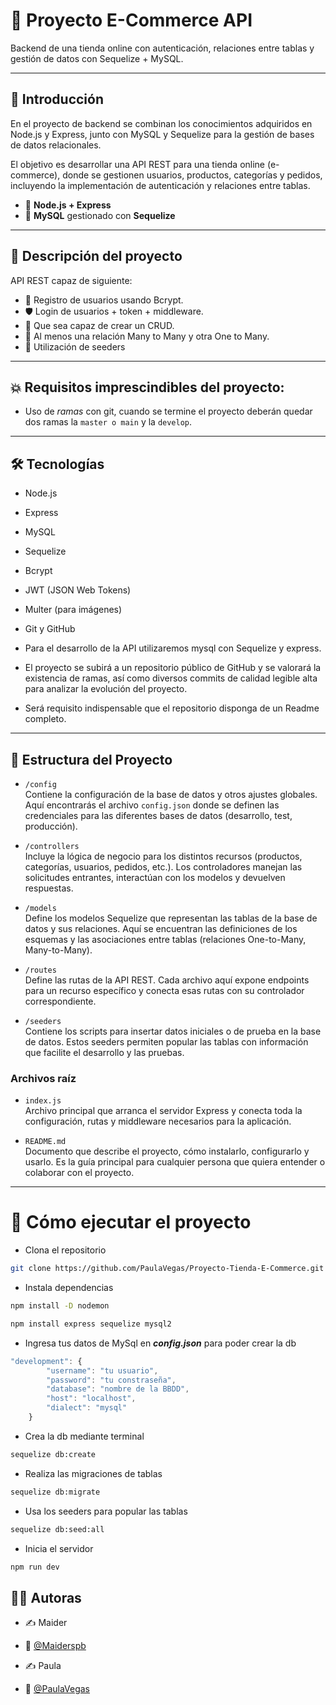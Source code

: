 # 🛒 Proyecto E-Commerce API

Backend de una tienda online con autenticación, relaciones entre tablas y gestión de datos con Sequelize + MySQL.

---

## 📌 Introducción

En el proyecto de backend se combinan los conocimientos adquiridos en Node.js y Express, junto con MySQL y Sequelize para la gestión de bases de datos relacionales.

El objetivo es desarrollar una API REST para una tienda online (e-commerce), donde se gestionen usuarios, productos, categorías y pedidos, incluyendo la implementación de autenticación y relaciones entre tablas.

-   🐢 **Node.js + Express**
-   🐬 **MySQL** gestionado con **Sequelize**

--- 

## 🧩 Descripción del proyecto

API REST capaz de siguiente:

-   🔐 Registro de usuarios usando Bcrypt.
-   🛡️ Login de usuarios + token + middleware.
-   🧠 Que sea capaz de crear un CRUD.
-   🔗 Al menos una relación Many to Many y otra One to Many.
-   🌱 Utilización de seeders

---

## 💥 Requisitos imprescindibles del proyecto:

-   Uso de _ramas_ con git, cuando se termine el proyecto deberán quedar dos ramas la `master o main` y la `develop`.

--- 

## 🛠️ Tecnologías

-   Node.js
-   Express
-   MySQL
-   Sequelize
-   Bcrypt
-   JWT (JSON Web Tokens)
-   Multer (para imágenes)
-   Git y GitHub

-   Para el desarrollo de la API utilizaremos mysql con Sequelize y express.
-   El proyecto se subirá a un repositorio público de GitHub y se valorará la
    existencia de ramas, así como diversos commits de calidad legible alta para
    analizar la evolución del proyecto.
-   Será requisito indispensable que el repositorio disponga de un Readme
    completo.

---

## 📂 Estructura del Proyecto

- `/config`  
  Contiene la configuración de la base de datos y otros ajustes globales. Aquí encontrarás el archivo `config.json` donde se definen las credenciales para las diferentes bases de datos (desarrollo, test, producción).

- `/controllers`  
  Incluye la lógica de negocio para los distintos recursos (productos, categorías, usuarios, pedidos, etc.). Los controladores manejan las solicitudes entrantes, interactúan con los modelos y devuelven respuestas.

- `/models`  
  Define los modelos Sequelize que representan las tablas de la base de datos y sus relaciones. Aquí se encuentran las definiciones de los esquemas y las asociaciones entre tablas (relaciones One-to-Many, Many-to-Many).

- `/routes`  
  Define las rutas de la API REST. Cada archivo aquí expone endpoints para un recurso específico y conecta esas rutas con su controlador correspondiente.

- `/seeders`  
  Contiene los scripts para insertar datos iniciales o de prueba en la base de datos. Estos seeders permiten popular las tablas con información que facilite el desarrollo y las pruebas.

### Archivos raíz

- `index.js`  
  Archivo principal que arranca el servidor Express y conecta toda la configuración, rutas y middleware necesarios para la aplicación.

- `README.md`  
  Documento que describe el proyecto, cómo instalarlo, configurarlo y usarlo. Es la guía principal para cualquier persona que quiera entender o colaborar con el proyecto.

--- 

# 🚀 Cómo ejecutar el proyecto

-   Clona el repositorio

```bash
git clone https://github.com/PaulaVegas/Proyecto-Tienda-E-Commerce.git
```

-   Instala dependencias

```bash
npm install -D nodemon
```

```bash
npm install express sequelize mysql2
```

- Ingresa tus datos de MySql en ***config.json*** para poder crear la db
```js
"development": {
        "username": "tu usuario",
        "password": "tu constraseña",
        "database": "nombre de la BBDD",
        "host": "localhost",
        "dialect": "mysql"
    }
```

- Crea la db mediante terminal
```bash
sequelize db:create
  ``` 

- Realiza las migraciones de tablas
```bash
sequelize db:migrate
```

- Usa los seeders para popular las tablas
```bash
sequelize db:seed:all
```

- Inicia el servidor
```bash
npm run dev
```

## 👨‍💻 Autoras

-   ✍️ Maider
-   🐙 [@Maiderspb](https://www.github.com/Maiderspb)

-   ✍️ Paula
-   🐙 [@PaulaVegas](https://www.github.com/PaulaVegas)
